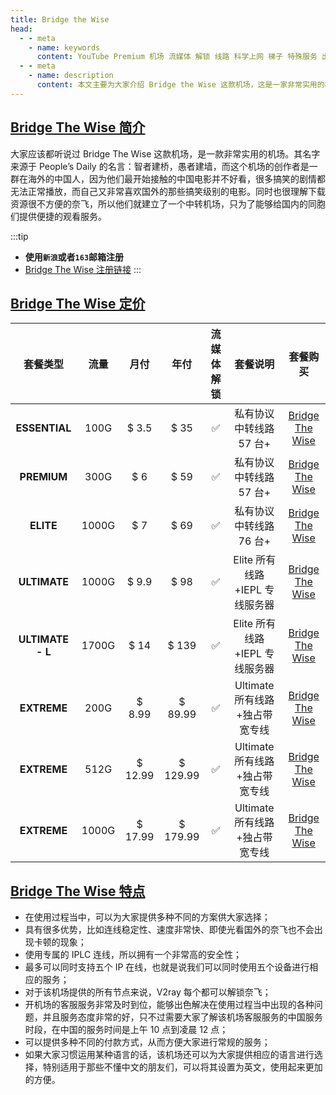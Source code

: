```yaml
---
title: Bridge the Wise
head:
  - - meta
    - name: keywords
      content: YouTube Premium 机场 流媒体 解锁 线路 科学上网 梯子 特殊服务 出国服务 奈飞 Netflix 迪士尼 YouTube 油管 hulu FlyingBird Bridge the Wise HBO Max Spotify 奈飞小铺 银河录像局
  - - meta
    - name: description
      content: 本文主要为大家介绍 Bridge the Wise 这款机场，这是一家非常实用的机场，其名字来源于 People’s Daily 的名言：智者建桥，愚者建墙，而这个机场的创作者是一群在海外的中国人，因为他们最开始接触的中国电影并不好看，很多搞笑的剧情都无法正常播放，而自己又非常喜欢国外的那些搞笑级别的电影。同时也很理解下载资源很不方便的奈飞，所以他们就建立了一个中转机场，只为了能够给国内的同胞们提供便捷的观看服务。
---
```


## [Bridge The Wise 简介](https://patriot.ninja/aff.php?aff=1471)

大家应该都听说过 Bridge The Wise 这款机场，是一款非常实用的机场。其名字来源于 People’s Daily 的名言：智者建桥，愚者建墙，而这个机场的创作者是一群在海外的中国人，因为他们最开始接触的中国电影并不好看，很多搞笑的剧情都无法正常播放，而自己又非常喜欢国外的那些搞笑级别的电影。同时也很理解下载资源很不方便的奈飞，所以他们就建立了一个中转机场，只为了能够给国内的同胞们提供便捷的观看服务。

:::tip

- **使用`新浪`或者`163`邮箱注册**
- [Bridge The Wise 注册链接](https://patriot.ninja/aff.php?aff=1471)
  :::

## [Bridge The Wise 定价](https://patriot.ninja/aff.php?aff=1471)

|     套餐类型     | 流量  |  月付   |   年付   | 流媒体解锁 |            套餐说明            |                         套餐购买                          |
| :--------------: | :---: | :-----: | :------: | :--------: | :----------------------------: | :-------------------------------------------------------: |
|  **ESSENTIAL**   | 100G  |  $ 3.5  |   $ 35   |     ✅     |    私有协议中转线路 57 台+     | [Bridge The Wise](https://patriot.ninja/aff.php?aff=1471) |
|   **PREMIUM**    | 300G  |   $ 6   |   $ 59   |     ✅     |    私有协议中转线路 57 台+     | [Bridge The Wise](https://patriot.ninja/aff.php?aff=1471) |
|    **ELITE**     | 1000G |   $ 7   |   $ 69   |     ✅     |    私有协议中转线路 76 台+     | [Bridge The Wise](https://patriot.ninja/aff.php?aff=1471) |
|   **ULTIMATE**   | 1000G |  $ 9.9  |   $ 98   |     ✅     | Elite 所有线路+IEPL 专线服务器 | [Bridge The Wise](https://patriot.ninja/aff.php?aff=1471) |
| **ULTIMATE - L** | 1700G |  $ 14   |  $ 139   |     ✅     | Elite 所有线路+IEPL 专线服务器 | [Bridge The Wise](https://patriot.ninja/aff.php?aff=1471) |
|   **EXTREME**    | 200G  | $ 8.99  | $ 89.99  |     ✅     | Ultimate 所有线路+独占带宽专线 | [Bridge The Wise](https://patriot.ninja/aff.php?aff=1471) |
|   **EXTREME**    | 512G  | $ 12.99 | $ 129.99 |     ✅     | Ultimate 所有线路+独占带宽专线 | [Bridge The Wise](https://patriot.ninja/aff.php?aff=1471) |
|   **EXTREME**    | 1000G | $ 17.99 | $ 179.99 |     ✅     | Ultimate 所有线路+独占带宽专线 | [Bridge The Wise](https://patriot.ninja/aff.php?aff=1471) |

## [Bridge The Wise 特点](https://patriot.ninja/aff.php?aff=1471)

- 在使用过程当中，可以为大家提供多种不同的方案供大家选择；
- 具有很多优势，比如连线稳定性、速度非常快、即使光看国外的奈飞也不会出现卡顿的现象；
- 使用专属的 IPLC 连线，所以拥有一个非常高的安全性；
- 最多可以同时支持五个 IP 在线，也就是说我们可以同时使用五个设备进行相应的服务；
- 对于该机场提供的所有节点来说，V2ray 每个都可以解锁奈飞；
- 开机场的客服服务非常及时到位，能够出色解决在使用过程当中出现的各种问题，并且服务态度非常的好，只不过需要大家了解该机场客服服务的中国服务时段，在中国的服务时间是上午 10 点到凌晨 12 点；
- 可以提供多种不同的付款方式，从而方便大家进行常规的服务；
- 如果大家习惯运用某种语言的话，该机场还可以为大家提供相应的语言进行选择，特别适用于那些不懂中文的朋友们，可以将其设置为英文，使用起来更加的方便。
